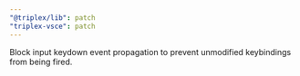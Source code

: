 ```yaml
---
"@triplex/lib": patch
"triplex-vsce": patch
---
```


Block input keydown event propagation to prevent unmodified keybindings from being fired.
